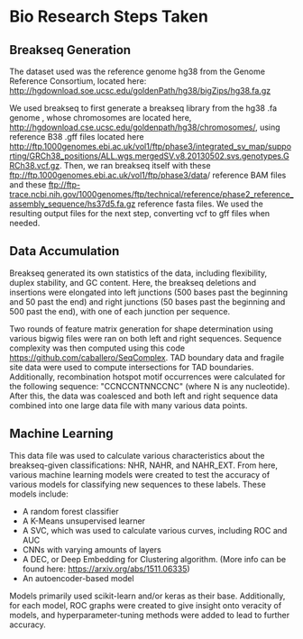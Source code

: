# Bio Research Steps Taken

## Breakseq Generation

The dataset used was the reference genome hg38 from the Genome Reference Consortium, located here: http://hgdownload.soe.ucsc.edu/goldenPath/hg38/bigZips/hg38.fa.gz

We used breakseq to first generate a breakseq library from the hg38 .fa genome , whose chromosomes are located here, http://hgdownload.cse.ucsc.edu/goldenpath/hg38/chromosomes/, using reference B38 .gff files located here http://ftp.1000genomes.ebi.ac.uk/vol1/ftp/phase3/integrated_sv_map/supporting/GRCh38_positions/ALL.wgs.mergedSV.v8.20130502.svs.genotypes.GRCh38.vcf.gz. Then, we ran breakseq itself with these <ftp://ftp.1000genomes.ebi.ac.uk/vol1/ftp/phase3/data>/ reference BAM files and these <ftp://ftp-trace.ncbi.nih.gov/1000genomes/ftp/technical/reference/phase2_reference_assembly_sequence/hs37d5.fa.gz> reference fasta files. We used the resulting output files for the next step, converting vcf to gff files when needed.

## Data Accumulation

Breakseq generated its own statistics of the data, including flexibility, duplex stability, and GC content. Here, the breakseq deletions and insertions were elongated into left junctions (500 bases past the beginning and 50 past the end) and right junctions (50 bases past the beginning and 500 past the end), with one of each junction per sequence. 

Two rounds of feature matrix generation for shape determination using various bigwig files were ran on both left and right sequences. Sequence complexity was then computed using this code <https://github.com/caballero/SeqComplex>. TAD boundary data and fragile site data were used to compute intersections for TAD boundaries. Additionally, recombination hotspot motif occurrences were calculated for the following sequence: "CCNCCNTNNCCNC" (where N is any nucleotide). After this, the data was coalesced and both left and right sequence data combined into one large data file with many various data points.

## Machine Learning

This data file was used to calculate various characteristics about the breakseq-given classifications: NHR, NAHR, and NAHR_EXT. From here, various machine learning models were created to test the accuracy of various models for classifying new sequences to these labels. These models include:

- A random forest classifier
- A K-Means unsupervised learner
- A SVC, which was used to calculate various curves, including ROC and AUC
- CNNs with varying amounts of layers
- A DEC, or Deep Embedding for Clustering algorithm. (More info can be found here: https://arxiv.org/abs/1511.06335)
- An autoencoder-based model

Models primarily used scikit-learn and/or keras as their base. Additionally, for each model, ROC graphs were created to give insight onto veracity of models, and hyperparameter-tuning methods were added to lead to further accuracy.